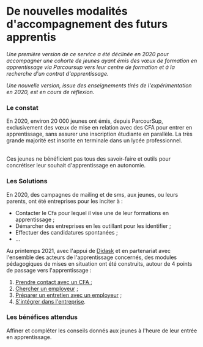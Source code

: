 # De nouvelles modalités d'accompagnement des futurs apprentis

_Une première version de ce service a été déclinée en 2020 pour accompagner une cohorte de jeunes ayant émis des vœux de formation en apprentissage via Parcoursup vers leur centre de formation et à la recherche d'un contrat d'apprentissage._

_Une nouvelle version, issue des enseignements tirés de l'expérimentation en 2020, est en cours de réflexion._

### Le constat

En 2020, environ 20 000 jeunes ont émis, depuis ParcourSup, exclusivement des vœux de mise en relation avec des CFA pour entrer en apprentissage, sans assurer une inscription étudiante en parallèle. La très grande majorité est inscrite en terminale dans un lycée professionnel.&#x20;

\
Ces jeunes ne bénéficient pas tous des savoir-faire et outils pour concrétiser leur souhait d'apprentissage en autonomie.

### Les Solutions

En 2020, des campagnes de mailing et de sms, aux jeunes, ou leurs parents, ont été entreprises pour les inciter à :

* Contacter le Cfa pour lequel il vise une de leur formations en apprentissage ;
* Démarcher des entreprises en les outillant pour les identifier ;
* Effectuer des candidatures spontanées ;
* ...

Au printemps 2021, avec l'appui de [Didask](https://www.didask.com/) et en partenariat avec l'ensemble des acteurs de l'apprentissage concernés, des modules pédagogiques de mises en situation ont été construits, autour de 4 points de passage vers l'apprentissage :

1. [Prendre contact avec un CFA ](https://dinum-beta.didask.com/courses/demonstration/60abc18c075edf000065c987);
2. [Chercher un employeur](https://dinum-beta.didask.com/courses/demonstration/60d21bf5be76560000ae916e) ;
3. [Préparer un entretien avec un employeur](https://dinum-beta.didask.com/courses/demonstration/60d1adbb877dae00003f0eac) ;
4. [S'intégrer dans l'entreprise](https://dinum-beta.didask.com/courses/demonstration/6283bd5ad9c7ae00003ede91).

### Les bénéfices attendus

Affiner et compléter les conseils donnés aux jeunes à l'heure de leur entrée en apprentissage.

